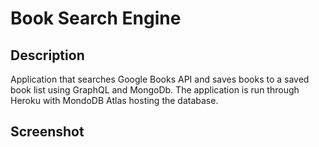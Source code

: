 # Book Search Engine

## Description

Application that searches Google Books API and saves books to a saved book list using GraphQL and MongoDb. The application is run through Heroku with MondoDB Atlas hosting the database.

## Screenshot

